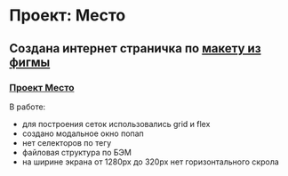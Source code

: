 # Проект: Место

## Создана интернет страничка по [макету из фигмы](https://www.figma.com/file/2cn9N9jSkmxD84oJik7xL7/JavaScript.-Sprint-4?node-id=0%3A1)
### [Проект Место](https://dzhumamag.github.io/mesto-project/index.html)
В работе: 
* для построения сеток использовались grid и flex
* создано модальное окно попап
* нет селекторов по тегу
* файловая структура по БЭМ
* на ширине экрана от 1280px до 320px нет горизонтального скрола 

